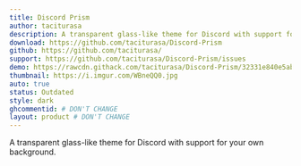 ```yaml
---
title: Discord Prism
author: taciturasa
description: A transparent glass-like theme for Discord with support for your own background.
download: https://github.com/taciturasa/Discord-Prism
github: https://github.com/taciturasa/
support: https://github.com/taciturasa/Discord-Prism/issues
demo: https://rawcdn.githack.com/taciturasa/Discord-Prism/32331e840e5abb9b81f00ce8aaedcfb0f3ec87aa/prism.css
thumbnail: https://i.imgur.com/WBneQQ0.jpg
auto: true
status: Outdated
style: dark
ghcommentid: # DON'T CHANGE
layout: product # DON'T CHANGE
---
```

A transparent glass-like theme for Discord with support for your own background.